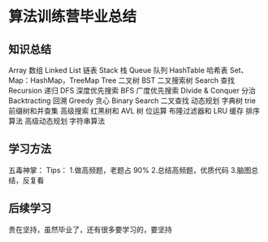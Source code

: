 # 算法训练营毕业总结

## 知识总结

Array 数组
Linked List 链表
Stack 栈
Queue 队列
HashTable 哈希表
Set、Map：HashMap，TreeMap
Tree 二叉树
BST 二叉搜索树
Search 查找
Recursion 递归
DFS 深度优先搜索
BFS 广度优先搜索
Divide & Conquer 分治
Backtracting 回溯
Greedy 贪心
Binary Search 二叉查找
动态规划
字典树 trie 前缀树和并查集
高级搜索
红黑树和 AVL 树
位运算
布隆过滤器和 LRU 缓存
排序算法
高级动态规划
字符串算法

## 学习方法

五毒神掌：
Tips： 1.做高频题，老题占 90% 2.总结高频题，优质代码 3.脑图总结，反复看

## 后续学习

贵在坚持，虽然毕业了，还有很多要学习的，要坚持
